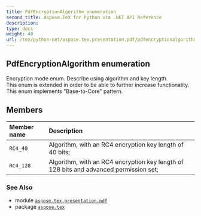 ```yaml
---
title: PdfEncryptionAlgorithm enumeration
second_title: Aspose.TeX for Python via .NET API Reference
description: 
type: docs
weight: 40
url: /tex/python-net/aspose.tex.presentation.pdf/pdfencryptionalgorithm/
---
```


## PdfEncryptionAlgorithm enumeration

Encryption mode enum. Describe using algorithm and key length.<br/>            This enum is extended in order to be able to further increase functionality.<br/>            This enum implements "Base-to-Core" pattern.

## Members
| Member name | Description |
| :- | :- |
| `RC4_40` | Algorithm, with an RC4 encryption key length of 40 bits; |
| `RC4_128` | Algorithm, with an RC4 encryption key length of 128 bits and advanced permission set; |

### See Also

* module [`aspose.tex.presentation.pdf`](/tex/python-net/aspose.tex.presentation.pdf/)
* package [`aspose.tex`](/tex/python-net/)

